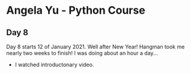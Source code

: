 # Angela Yu - Python Course
## Day 8
Day 8 starts 12 of January 2021. Well after New Year! Hangman took me nearly two weeks to finish! I was doing about an hour a day...
- I watched introductonary video.